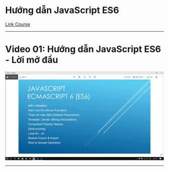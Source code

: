 # Hướng dẫn JavaScript ES6

[Link Course](https://www.youtube.com/playlist?list=PLKzNGvIJtUDbsctcSCIfd94jlHr9RpgKa)

---

# Video 01: Hướng dẫn JavaScript ES6 - Lời mở đầu

![alt text](image.png)

---
